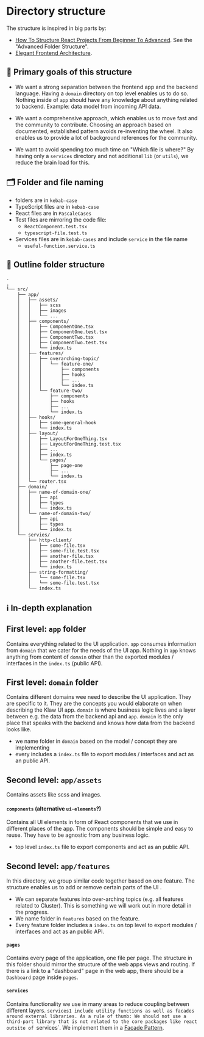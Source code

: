 # Directory structure

The structure is inspired in big parts by:

- [How To Structure React Projects From Beginner To Advanced](https://blog.webdevsimplified.com/2022-07/react-folder-structure/). See the "Advanced Folder Structure".
- [Elegant Frontend Architecture](https://michalzalecki.com/elegant-frontend-architecture/).

## 🏁️ Primary goals of this structure

- We want a strong separation between the frontend app and the backend language.
  Having a `domain` directory on top level enables us to do so. Nothing inside of `app` should have any knowledge about anything related to backend. Example: data model from incoming API data.

- We want a comprehensive approach, which enables us to move fast and the community to contribute.
  Choosing an approach based on documented, established pattern avoids re-inventing the wheel. It also enables us to provide a lot of background references for the community.

- We want to avoid spending too much time on "Which file is where?"
  By having only a `services` directory and not additional `lib` (or `utils`), we reduce the brain load for this.

## 🗂️ Folder and file naming

- folders are in `kebab-case`
- TypeScript files are in `kebab-case`
- React files are in `PascaleCases`
- Test files are mirroring the code file:
  - `ReactComponent.test.tsx`
  - `typescript-file.test.ts`
- Services files are in `kebab-cases` and include `service` in the file name
  - `useful-function.service.ts`

## 💁 Outline folder structure

```
.
.
└── src/
    ├── app/
    │   ├── assets/
    │   │   ├── scss
    │   │   ├── images
    │   │   └── ...
    │   ├── components/
    │   │   ├── ComponentOne.tsx
    │   │   ├── ComponentOne.test.tsx
    │   │   ├── ComponentTwo.tsx
    │   │   ├── ComponentTwo.test.tsx
    │   │   └── index.ts
    │   ├── features/
    │   │   ├── overarching-topic/
    │   │   │   └── feature-one/
    │   │   │       ├── components
    │   │   │       ├── hooks
    │   │   │       ├── ...
    │   │   │       └── index.ts
    │   │   └── feature-two/
    │   │       ├── components
    │   │       ├── hooks
    │   │       ├── ...
    │   │       └── index.ts
    │   ├── hooks/
    │   │   ├── some-general-hook
    │   │   └── index.ts
    │   ├── layout/
    │   │   ├── LayoutForOneThing.tsx
    │   │   ├── LayoutForOneThing.test.tsx
    │   │   ├── ...
    │   │   ├── index.ts
    │   │   └── pages/
    │   │       ├── page-one
    │   │       ├── ...
    │   │       └── index.ts
    │   └── router.tsx
    ├── domain/
    │   ├── name-of-domain-one/
    │   │   ├── api
    │   │   ├── types
    │   │   └── index.ts
    │   └── name-of-domain-two/
    │       ├── api
    │       ├── types
    │       └── index.ts
    └── servies/
        ├── http-client/
        │   ├── some-file.tsx
        │   ├── some-file.test.tsx
        │   ├── another-file.tsx
        │   ├── another-file.test.tsx
        │   └── index.ts
        ├── string-formatting/
        │   └── some-file.tsx
        │   └── some-file.test.tsx
        └── index.ts

```

## ℹ️ In-depth explanation

## First level: `app` folder

Contains everything related to the UI application. `app` consumes information from `domain` that we cater for the needs of the UI app.
Nothing in `app` knows anything from content of `domain` other than the exported modules / interfaces in the `index.ts` (public API).

## First level: `domain` folder

Contains different domains wee need to describe the UI application. They are specific to it. They are the concepts you would elaborate on when describing the Klaw UI app.
`domain` is where business logic lives and a layer between e.g. the data from the backend api and `app`. `domain` is the only place that speaks with the backend and knows how data from the backend looks like.

- we name folder in `domain` based on the model / concept they are implementing
- every includes a `index.ts` file to export modules / interfaces and act as an public API.

## Second level: `app/assets`

Contains assets like scss and images.

#### `components` (alternative `ui-elements`?)

Contains all UI elements in form of React components that we use in different places of the app. The components should be simple and easy to reuse. They have to be agnostic from any business logic.

- top level `index.ts` file to export components and act as an public API.

## Second level: `app/features`

In this directory, we group similar code together based on one feature. The structure enables us to add or remove certain parts of the UI .

- We can separate features into over-arching topics (e.g. all features related to Cluster). This is something we will work out in more detail in the progress.
- We name folder in `features` based on the feature.
- Every feature folder includes a `index.ts` on top level to export modules / interfaces and act as an public API.

#### `pages`

Contains every page of the application, one file per page. The structure in this folder should mirror the structure of the web apps views and routing. If there is a link to a "dashboard" page in the web app, there should be a `Dashboard` page inside `pages`.

#### `services`

Contains functionality we use in many areas to reduce coupling between different layers. `services1 include utility functions as well as facades around external libraries. As a rule of thumb: We should not use a third-part library that is not related to the core packages like react outsite of `services`. We implement them in a [Facade Pattern](https://blog.webdevsimplified.com/2022-07/facade-pattern/).
